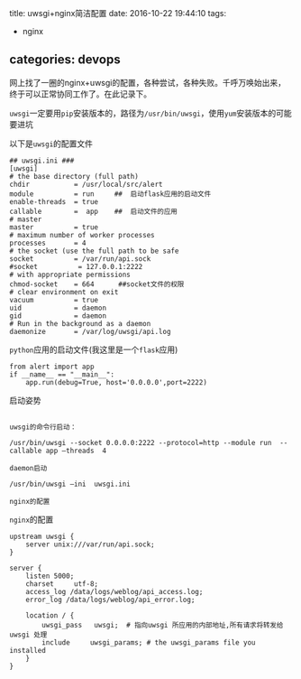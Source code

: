 

title: uwsgi+nginx简洁配置
date: 2016-10-22 19:44:10
tags:
-  nginx

categories: devops
---

网上找了一圈的nginx+uwsgi的配置，各种尝试，各种失败。千呼万唤始出来，终于可以正常协同工作了。在此记录下。

`uwsgi`一定要用`pip`安装版本的，路径为`/usr/bin/uwsgi`，使用`yum`安装版本的可能要进坑

以下是`uwsgi`的配置文件
``` shell 
## uwsgi.ini ###
[uwsgi]
# the base directory (full path)
chdir           = /usr/local/src/alert
module          = run     ##  启动flask应用的启动文件
enable-threads  = true
callable        =  app    ##  启动文件的应用
# master
master          = true
# maximum number of worker processes
processes       = 4
# the socket (use the full path to be safe
socket          = /var/run/api.sock
#socket          = 127.0.0.1:2222
# with appropriate permissions
chmod-socket    = 664      ##socket文件的权限
# clear environment on exit
vacuum          = true
uid             = daemon
gid             = daemon
# Run in the background as a daemon
daemonize       = /var/log/uwsgi/api.log

```
`python`应用的启动文件(我这里是一个`flask`应用)
```shell
from alert import app
if __name__ == "__main__":
    app.run(debug=True, host='0.0.0.0',port=2222)
```


启动姿势
```shell

uwsgi的命令行启动：

/usr/bin/uwsgi --socket 0.0.0.0:2222 --protocol=http --module run  --callable app —threads  4

daemon启动

/usr/bin/uwsgi —ini  uwsgi.ini

nginx的配置
```
`nginx`的配置
```shell
upstream uwsgi {
    server unix:///var/run/api.sock;
}

server {
    listen 5000;
    charset     utf-8;
    access_log /data/logs/weblog/api_access.log;
    error_log /data/logs/weblog/api_error.log;

    location / {
        uwsgi_pass   uwsgi;  # 指向uwsgi 所应用的内部地址,所有请求将转发给uwsgi 处理
        include     uwsgi_params; # the uwsgi_params file you installed
    }
}
```


